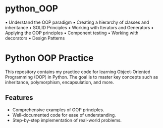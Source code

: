 # python_OOP
▪ Understand the OOP paradigm
▪ Creating a hierarchy of classes and inheritance
▪ SOLID Principles ▪ Working with Iterators and Generators
▪ Applying the OOP principles
▪ Component testing 
▪ Working with decorators
▪ Design Patterns
# Python OOP Practice

This repository contains my practice code for learning Object-Oriented Programming (OOP) in Python. 
The goal is to master key concepts such as inheritance, polymorphism, encapsulation, and more.

## Features
- Comprehensive examples of OOP principles.
- Well-documented code for ease of understanding.
- Step-by-step implementation of real-world problems.
